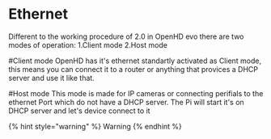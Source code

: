 # Ethernet

Different to the working procedure of 2.0 in OpenHD evo there are two modes of operation:
1.Client mode
2.Host mode

#Client mode
OpenHD has it's ethernet standartly activated as Client mode, this means you can connect it to a router or anything that provices a DHCP server and use it like that.

#Host mode
This mode is made for IP cameras or connecting perifials to the ethernet Port which do not have a DHCP server.
The Pi will start it's on DHCP server and let's device connect to it

{% hint style="warning" %}
Warning
{% endhint %}
